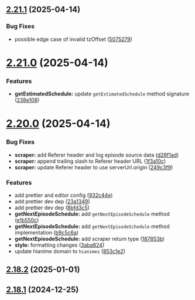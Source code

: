 ## [2.21.1](https://github.com/ghoshRitesh12/aniwatch/compare/v2.21.0...v2.21.1) (2025-04-14)


### Bug Fixes

* possible edge case of invalid tzOffset ([5075279](https://github.com/ghoshRitesh12/aniwatch/commit/5075279d9a07bc5b56ee8fb58292f6cd226e9366))



# [2.21.0](https://github.com/ghoshRitesh12/aniwatch/compare/v2.20.0...v2.21.0) (2025-04-14)


### Features

* **getEstimatedSchedule:** update `getEstimatedSchedule` method signature ([238e108](https://github.com/ghoshRitesh12/aniwatch/commit/238e1082cf70d82715e025a27fa4f22db73c9fd8))



# [2.20.0](https://github.com/ghoshRitesh12/aniwatch/compare/v2.18.2...v2.20.0) (2025-04-14)


### Bug Fixes

* **scraper:** add Referer header and log episode source data ([d28f1ad](https://github.com/ghoshRitesh12/aniwatch/commit/d28f1ad775c9e64e40b5dc1d2aa1a3566e2ec410))
* **scraper:** append trailing slash to Referer header URL ([1f3a10c](https://github.com/ghoshRitesh12/aniwatch/commit/1f3a10cb7f824bfd38c4e723b2e28c203a4e6932))
* **scraper:** update Referer header to use serverUrl.origin ([249c3f9](https://github.com/ghoshRitesh12/aniwatch/commit/249c3f938a06596119f7cb34dd5b54057c5887c0))


### Features

* add prettier and editor config ([932c44e](https://github.com/ghoshRitesh12/aniwatch/commit/932c44e274bd9ed58c1ff99dfc6dfe253a16ffaa))
* add prettier dev dep ([23a1349](https://github.com/ghoshRitesh12/aniwatch/commit/23a1349a2c73f08b47b6615f47588ca0d09f5749))
* add prettier dev dep ([8bfd3c5](https://github.com/ghoshRitesh12/aniwatch/commit/8bfd3c58299548d79e0e2489a8fc7220539e24c0))
* **getNextEpisodeSchedule:** add `getNextEpisodeSchedule` method ([e1b550c](https://github.com/ghoshRitesh12/aniwatch/commit/e1b550cf2b7ba29ac504a9056f6e753f846bb82d))
* **getNextEpisodeSchedule:** add `getNextEpisodeSchedule` method implementation ([b9c5c6a](https://github.com/ghoshRitesh12/aniwatch/commit/b9c5c6a5500509a7ef9243d3325d61d89afca947))
* **getNextEpisodeSchedule:** add scraper return type ([187853b](https://github.com/ghoshRitesh12/aniwatch/commit/187853be17a6bbcdcfc98ef360d5c7ff66a92422))
* **style:** formatting changes ([3aba824](https://github.com/ghoshRitesh12/aniwatch/commit/3aba824b0328c2b3c47d6c2cace0a1b56a8375e5))
* update hianime domain to `hianimez` ([853c1e2](https://github.com/ghoshRitesh12/aniwatch/commit/853c1e24fe28d1cddf19523ab77277468a5a85f8))



## [2.18.2](https://github.com/ghoshRitesh12/aniwatch/compare/v2.18.1...v2.18.2) (2025-01-01)



## [2.18.1](https://github.com/ghoshRitesh12/aniwatch/compare/v2.18.0...v2.18.1) (2024-12-25)



